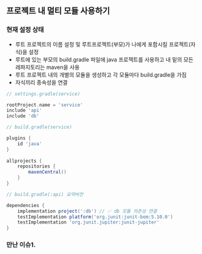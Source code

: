 ## 프로젝트 내 멀티 모듈 사용하기

### 현재 설정 상태
- 루트 프로젝트의 이름 설정 및 루트프로젝트(부모)가 나에게 포함시킬 프로젝트(자식)을 설정
- 루트에 있는 부모의 build.gradle 파일에 java 프로젝트를 사용하고 내 밑의 모든 레파지토리는 maven을 사용
- 루트 프로젝트 내의 개별의 모듈을 생성하고 각 모듈마다 build.gradle을 가짐
- 자식끼리 종속성을 연결

```groovy
// settings.gradle(service)

rootProject.name = 'service'
include 'api' 
include 'db'
```

```groovy
// build.gradle(service)

plugins {
    id 'java'
}
 
allprojects {
    repositories {
        mavenCentral()
    }
}
```

```groovy
// build.gradle(:api) 요약버전 

dependencies {
    implementation project(':db') // ✅ db 모듈 의존성 연결
    testImplementation platform('org.junit:junit-bom:5.10.0')
    testImplementation 'org.junit.jupiter:junit-jupiter'
}

```

### 만난 이슈1. 


